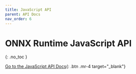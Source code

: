 ```yaml
---
title: JavaScript API
parent: API Docs
nav_order: 6
---
```


# ONNX Runtime JavaScript API
{: .no_toc }

<span class="fs-5"> [Go to the JavaScript API Docs](./js/index.html){: .btn  .mr-4 target="_blank"} </span> 
